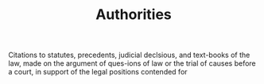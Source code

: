 ---
title: Authorities
letter: A
permalink: "/definitions/bld-authorities.html"
body: Citations to statutes, precedents, judicial declsious, and text-books of the
  law, made on the argument of ques-ions of law or the trial of causes before a court,
  in support of the legal positions contended for
published_at: '2018-07-07'
source: Black's Law Dictionary 2nd Ed (1910)
layout: post
---